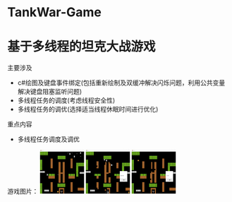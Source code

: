 # TankWar-Game
基于多线程的坦克大战游戏
======================

主要涉及
* c#绘图及键盘事件绑定(包括重新绘制及双缓冲解决闪烁问题，利用公共变量解决键盘阻塞监听问题)
* 多线程任务的调度(考虑线程安全性)
* 多线程任务的调优(选择适当线程休眠时间进行优化)

重点内容
* 多线程任务调度及调优

游戏图片：
<img src="https://github.com/luocr7/TankWar-Game/blob/master/坦克大战/MainForm/MainForm/bin/Debug/Img/游戏中.png" width="100" height="100">
<img src="https://github.com/luocr7/TankWar-Game/blob/master/坦克大战/MainForm/MainForm/bin/Debug/Img/游戏结束.png" width="100" height="100">
<img src="https://github.com/luocr7/TankWar-Game/blob/master/坦克大战/MainForm/MainForm/bin/Debug/Img/玩家胜利.png" width="100" height="100">
